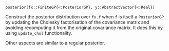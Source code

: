 ```
posterior(fx::FiniteGP{<:PosteriorGP}, y::AbstractVector{<:Real})
```

Construct the posterior distribution over `fx.f` when `f` is itself a `PosteriorGP` by updating the Cholesky factorisation of the covariance matrix and avoiding recomputing it from the original covariance matrix. It does this by using `update_chol` functionality.

Other aspects are similar to a regular posterior.
